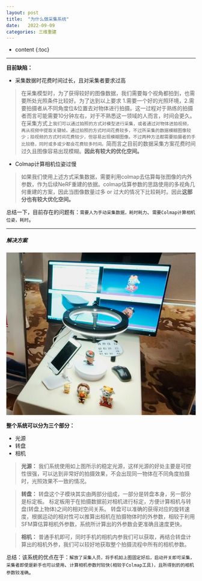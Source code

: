 ```yaml
---
layout: post
title:  "为什么做采集系统"
date:   2022-09-09
categories: 三维重建
---
```

* content
{:toc}

---
**目前缺陷：**
* 采集数据时花费时间过长，且对采集者要求过高
 >在采集模型时，为了获得较好的图像数据，我们需要每个视角都拍到，也需要所处光照条件比较好。为了达到以上要求 1.需要一个好的光照环境，2.需要拍摄者从不同角度位&位置去对物体进行拍摄。这一过程对于熟练的拍摄者而言可能需要10分钟左右，对于不熟悉这一领域的人而言，时间会更久。在采集方式上`我们可以通过拍照的方式对模型进行采集，或者通过对物体进拍视频，再从视频中提取关键帧。通过拍照的方式时间花费较多，不过所采集的数据模糊图像较少；拍视频的方式时间花费较少，但容易出现模糊图像。不过两种方法都需要拍摄者的手比较稳，同时或多或少都会花费较多时间。`简而言之目前的数据采集方案花费时间过久且图像容易出现模糊。**因此有较大的优化空间。**

* Colmap计算相机位姿过慢
> 如果我们使用上述方式采集数据，需要利用colmap去估算每张图像的内外参数，作为后续NeRF重建的依据。colmap估算参数的思路使用的多视角几何重建的方案，因此当图像数量过多 or 过大的情况下比较耗时。因此**这部分也有较大优化空间。**

总结一下，目前存在的问题有：`需要人为手动采集数据，耗时耗力`、`需要Colmap计算相机位姿，耗时`。


---
##### 解决方案

![示意图](/img/2022-9-09/系统示意图.jpg)


**整个系统可以分为三个部分：**
* 光源
* 转盘
* 相机

> **光源：**
> 我们系统使用如上图所示的稳定光源，这样光源的好处主要是可控性很强，可以达到非常好的拍摄效果，不会出现同一物体在不同角度拍摄时，光照效果不一致的情况。

> **转盘：**
> 转盘这个子模块其实由两部分组成，一部分是转盘本身，另一部分是标定板。
> 标定板用于在拍摄数据前对相机进行标定，方便计算相机与转盘(转盘上物体)之间的相对空间关系。
> 转盘可以准确的获得对应的旋转速度，根据运动的相对性可以推算出相机在拍摄物体时的外参数，相较于利用SFM算估算相机外参数，系统所计算出的外参数会更准确且速度更快。

>**相机：**
>普通手机即可，同时手机的相机内参我们可以获取，再结合转盘计算出的相机外参，我们可以较好地获取整个拍摄流程中所有的相机参数。

总结：该系统的优点在于：`解放了采集人员，将手机如上图固定好后，启动开关即可采集，采集者即使是新手也可以使用`、`计算相机参数时较快(相较于Colmap工具)，且所得到的的相机参数较准确`。
